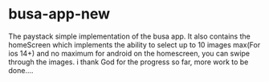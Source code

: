 # busa-app-new
The paystack simple implementation of the busa app.
It also contains the homeScreen which implements the ability to select up to 10 images max(For ios 14+) and no maximum for android
on the homescreen, you can swipe through the images. 
i thank God for the progress so far, more work to be done....
